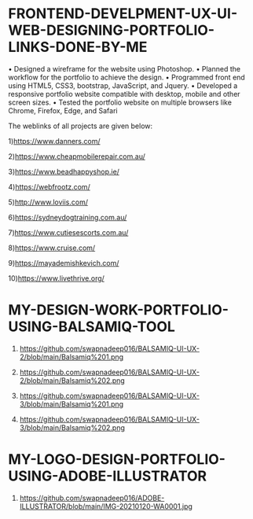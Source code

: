 # FRONTEND-DEVELPMENT-UX-UI-WEB-DESIGNING-PORTFOLIO-LINKS-DONE-BY-ME

• Designed a wireframe for the website using Photoshop.
• Planned the workflow for the portfolio to achieve the design.
• Programmed front end using HTML5, CSS3, bootstrap, JavaScript, and Jquery.
• Developed a responsive portfolio website compatible with desktop, mobile and other screen sizes. 
• Tested the portfolio website on multiple browsers like Chrome, Firefox, Edge, and Safari

The weblinks of all projects are given below:

1)https://www.danners.com/

2)https://www.cheapmobilerepair.com.au/

3)https://www.beadhappyshop.ie/

4)https://webfrootz.com/

5)http://www.loviis.com/

6)https://sydneydogtraining.com.au/

7)https://www.cutiesescorts.com.au/

8)https://www.cruise.com/

9)https://mayademishkevich.com/

10)https://www.livethrive.org/


# MY-DESIGN-WORK-PORTFOLIO-USING-BALSAMIQ-TOOL

1) https://github.com/swapnadeep016/BALSAMIQ-UI-UX-2/blob/main/Balsamiq%201.png

2) https://github.com/swapnadeep016/BALSAMIQ-UI-UX-2/blob/main/Balsamiq%202.png

3) https://github.com/swapnadeep016/BALSAMIQ-UI-UX-3/blob/main/Balsamiq%201.png

4) https://github.com/swapnadeep016/BALSAMIQ-UI-UX-3/blob/main/Balsamiq%202.png


# MY-LOGO-DESIGN-PORTFOLIO-USING-ADOBE-ILLUSTRATOR

1) https://github.com/swapnadeep016/ADOBE-ILLUSTRATOR/blob/main/IMG-20210120-WA0001.jpg

